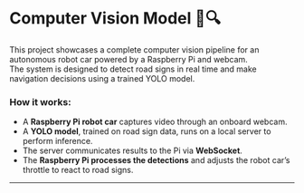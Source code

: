 # Computer Vision Model 🚗🔍

This project showcases a complete computer vision pipeline for an autonomous robot car powered by a Raspberry Pi and webcam.  
The system is designed to detect road signs in real time and make navigation decisions using a trained YOLO model.  

### How it works:
- A **Raspberry Pi robot car** captures video through an onboard webcam.  
- A **YOLO model**, trained on road sign data, runs on a local server to perform inference.  
- The server communicates results to the Pi via **WebSocket**.  
- The **Raspberry Pi processes the detections** and adjusts the robot car’s throttle to react to road signs.  
   
****
